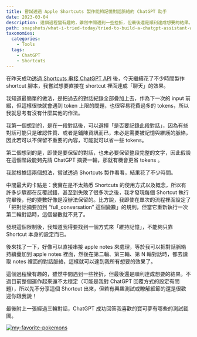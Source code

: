 ```yaml
---
title: 嘗試透過 Apple Shortcuts 製作能夠記憶對話脈絡的 ChatGPT 助手
date: 2023-03-04
description: 這個過程蠻有趣的，雖然中間遇到一些挫折，但最後還是順利達成想要的結果。
path: snapshots/what-i-tried-today/tried-to-build-a-chatgpt-assistant-who-can-remember-contexts-via-shortcuts
taxonomies:
  categories: 
    - Tools
  tags: 
    - ChatGPT
    - Shortcuts
---
```


在昨天成功[透過 Shortcuts 串接 ChatGPT API](@/blog/chatgpt-api-shortcut.md) 後，今天繼續花了不少時間製作 shortcut 腳本，我嘗試想要直接在 shortcut 裡面達成「聊天」的效果。

我知道最簡單的做法，是把過去的對話紀錄全部疊加上去，作為下一次的 input 前綴，但這樣很快就會遇到 token 上限的問題，也很容易花費過多的 tokens，所以我就思考有沒有什麼其他的作法。

我第一個想到的，是在一段對話後，可以選擇「是否要記錄此段對話」，因為有些對話可能只是確認性質、或者是鋪陳資訊而已，未必是需要被記憶與維護的脈絡，因此若可以不保留不重要的內容，可能就可以省一些 tokens。

第二個想到的是，即使是要保留的對話，也未必要保留整段完整的文字，因此假設在這個階段能夠先請 ChatGPT 摘要一輪，那就有機會更省 tokens 。

我就根據這兩個想法，嘗試透過 Shortcuts 製作看看，結果花了不少時間。

中間最大的卡點是：我實在是不太熟悉 Shortcuts 的使用方式以及概念，所以有許多步驟都在反覆試錯，甚至到失敗了很多次之後，我才發現每個 Shortcut 執行完畢後，他的變數好像是沒辦法保留的。比方說，我即使在單次的流程裡面設定了「把對話摘要加到 “full_conversation” 這個變數」的規則，但當它重新執行一次第二輪對話時，這個變數就不見了。

發現這個限制後，我知道我得要找到一個方式來「維持記憶」，不能夠只靠 Shortcut 本身的設定而已。

後來找了一下，好像可以直接串接 apple notes 來處理，等於我可以把對話脈絡持續疊加到 apple notes 裡面，然後在第二輪、第三輪、第 N 輪對話時，都去讀取 notes 裡面的對話脈絡，這樣就可以達到我所有想要的效果了。

這個過程蠻有趣的，雖然中間遇到一些挫折，但最後還是順利達成想要的結果。不過目前整個運作起來還不太穩定（可能是我對 ChatGPT 回覆方式的設定有問題），所以先不分享這個 Shortcut 出來，但若有興趣測試或瞭解細節的還是很歡迎你跟我說！

最後附上一張經過三輪對話，ChatGPT 成功回答我喜歡的寶可夢有哪些的測試截圖。

<a href="https://pinchlime-screenshots.s3.ap-northeast-1.amazonaws.com/my-favorite-pokemons_bJCVQU.webp" data-fancybox data-caption="my-favorite-pokemons">
  <img src="https://pinchlime-screenshots.s3.ap-northeast-1.amazonaws.com/my-favorite-pokemons_bJCVQU.webp" loading="lazy" alt="my-favorite-pokemons" align="center" />
</a>